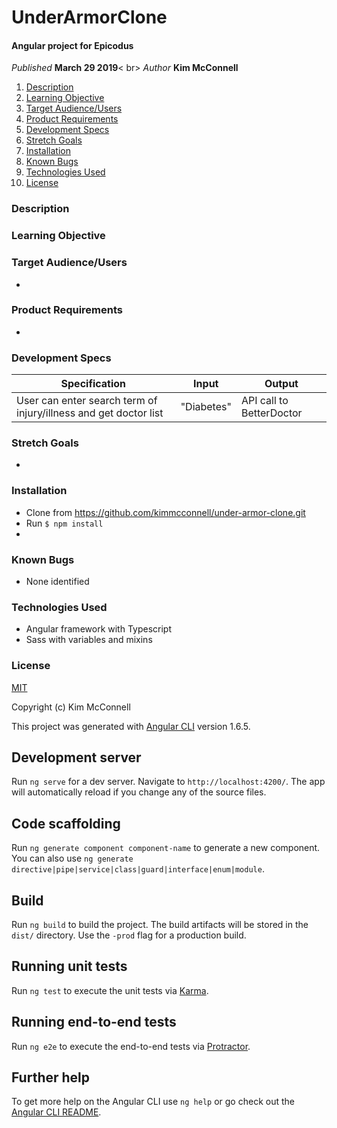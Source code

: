# UnderArmorClone

#### Angular project for Epicodus

_Published_ **March 29 2019**< br>
_Author_ **Kim McConnell**

1. [Description](#description)
1. [Learning Objective](#learning-objective)
1. [Target Audience/Users](#target-audience/users)
1. [Product Requirements](#product-requirements)
1. [Development Specs](#development-specs)
1. [Stretch Goals](#stretch-goals)
1. [Installation](#installation)
1. [Known Bugs](#known-bugs)
1. [Technologies Used](#technologies-used)
1. [License](#license)

### Description


### Learning Objective


### Target Audience/Users
*

### Product Requirements
*

### Development Specs

Specification | Input | Output
------------- | ----- | ------
User can enter search term of injury/illness and get doctor list  | "Diabetes" | API call to BetterDoctor






### Stretch Goals
*

### Installation
* Clone from https://github.com/kimmcconnell/under-armor-clone.git
* Run `$ npm install`
*


### Known Bugs
* None identified

### Technologies Used
* Angular framework with Typescript
* Sass with variables and mixins

### License
[MIT](./LICENSE.txt)

Copyright (c) Kim McConnell














This project was generated with [Angular CLI](https://github.com/angular/angular-cli) version 1.6.5.

## Development server

Run `ng serve` for a dev server. Navigate to `http://localhost:4200/`. The app will automatically reload if you change any of the source files.

## Code scaffolding

Run `ng generate component component-name` to generate a new component. You can also use `ng generate directive|pipe|service|class|guard|interface|enum|module`.

## Build

Run `ng build` to build the project. The build artifacts will be stored in the `dist/` directory. Use the `-prod` flag for a production build.

## Running unit tests

Run `ng test` to execute the unit tests via [Karma](https://karma-runner.github.io).

## Running end-to-end tests

Run `ng e2e` to execute the end-to-end tests via [Protractor](http://www.protractortest.org/).

## Further help

To get more help on the Angular CLI use `ng help` or go check out the [Angular CLI README](https://github.com/angular/angular-cli/blob/master/README.md).
